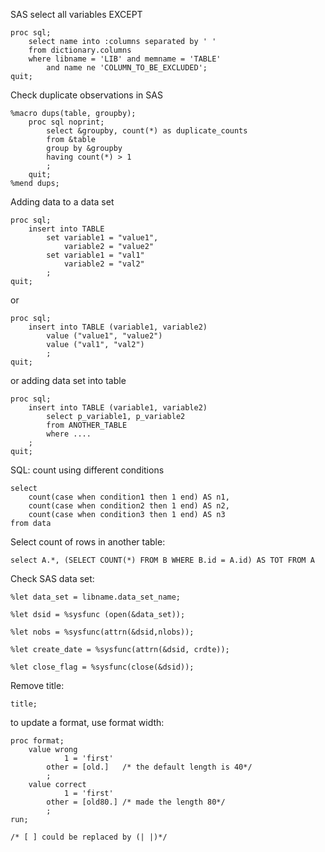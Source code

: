 
SAS select all variables EXCEPT 

    proc sql;
        select name into :columns separated by ' ' 
        from dictionary.columns
        where libname = 'LIB' and memname = 'TABLE' 
            and name ne 'COLUMN_TO_BE_EXCLUDED';
    quit;

Check duplicate observations in SAS

    %macro dups(table, groupby);
        proc sql noprint;
            select &groupby, count(*) as duplicate_counts
            from &table
            group by &groupby
            having count(*) > 1
            ;
        quit;
    %mend dups;

Adding data to a data set

    proc sql;
        insert into TABLE
            set variable1 = "value1",
                variable2 = "value2"
            set variable1 = "val1"
                variable2 = "val2"
            ;
    quit;

or
 
    proc sql;
        insert into TABLE (variable1, variable2)
            value ("value1", "value2")
            value ("val1", "val2")
            ;
    quit;

or adding data set into table

    proc sql;
        insert into TABLE (variable1, variable2)
            select p_variable1, p_variable2
            from ANOTHER_TABLE
            where ....
        ;
    quit;

SQL: count using different conditions

    select
        count(case when condition1 then 1 end) AS n1,
        count(case when condition2 then 1 end) AS n2,
        count(case when condition3 then 1 end) AS n3
    from data

Select count of rows in another table:
    
    select A.*, (SELECT COUNT(*) FROM B WHERE B.id = A.id) AS TOT FROM A

Check SAS data set:

    %let data_set = libname.data_set_name;

    %let dsid = %sysfunc (open(&data_set));

    %let nobs = %sysfunc(attrn(&dsid,nlobs));

    %let create_date = %sysfunc(attrn(&dsid, crdte));

    %let close_flag = %sysfunc(close(&dsid));

Remove title:
    
    title;

to update a format, use format width:
    
    proc format;
        value wrong
                1 = 'first'
            other = [old.]   /* the default length is 40*/
            ;
        value correct
                1 = 'first'
            other = [old80.] /* made the length 80*/
            ;
    run;
    
    /* [ ] could be replaced by (| |)*/
